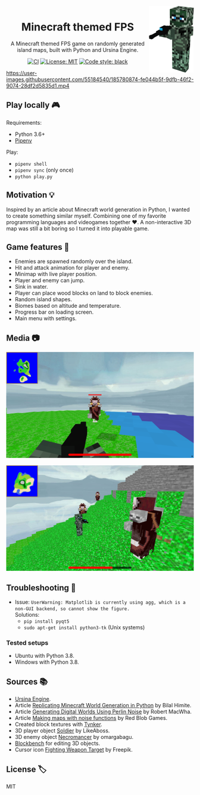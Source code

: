 <img src="https://raw.githubusercontent.com/joep-source/minecraft_game/main/media/player_icon.png" align="right" alt="Soldier logo by LikeAboss" width="120" height="178">

<div align="center">

# Minecraft themed FPS

A Minecraft themed FPS game on randomly generated island maps, built with Python and Ursina Engine.

[![CI](https://github.com/joep-source/minecraft_game/actions/workflows/python-app.yml/badge.svg?branch=main)](https://github.com/joep-source/minecraft_game/actions/workflows/python-app.yml)
[![License: MIT](https://img.shields.io/github/license/mashape/apistatus.svg)](https://github.com/joep-source/minecraft_game/blob/main/LICENSE)
[![Code style: black](https://img.shields.io/badge/code%20style-black-000000.svg)](https://github.com/psf/black)

</div>

https://user-images.githubusercontent.com/55184540/185780874-fe044b5f-9dfb-46f2-9074-28df2d5835d1.mp4

## Play locally :video_game:

Requirements:
- Python 3.6+
- [Pipenv](https://pypi.org/project/pipenv/)

Play:
- `pipenv shell`
- `pipenv sync` (only once)
- `python play.py`

## Motivation :bulb:

Inspired by an article about Minecraft world generation in Python, I wanted to create something similar myself.
Combining one of my favorite programming languages and videogames together :heart:. 
A non-interactive 3D map was still a bit boring so I turned it into playable game.

## Game features :gift:

- Enemies are spawned randomly over the island.
- Hit and attack animation for player and enemy.
- Minimap with live player position.
- Player and enemy can jump.
- Sink in water.
- Player can place wood blocks on land to block enemies.
- Random island shapes.
- Biomes based on altitude and temperature.
- Progress bar on loading screen.
- Main menu with settings.

## Media :camera:

<center><img src="https://raw.githubusercontent.com/joep-source/minecraft_game/main/media/play.png" alt="play" ></center>
<br>
<center><img src="https://raw.githubusercontent.com/joep-source/minecraft_game/main/media/spectate.png" alt="spectate"></center>

## Troubleshooting :wrench:

- Issue: `UserWarning: Matplotlib is currently using agg, which is a non-GUI backend, so cannot show the figure.` <br>
  Solutions:
    - `pip install pyqt5`
    - `sudo apt-get install python3-tk` (Unix systems)

### Tested setups
- Ubuntu with Python 3.8.
- Windows with Python 3.8.

## Sources :books:

- [Ursina Engine](https://www.ursinaengine.org/).
- Article [Replicating Minecraft World Generation in Python](https://towardsdatascience.com/replicating-minecraft-world-generation-in-python-1b491bc9b9a4) by Bilal Himite.
- Article [Generating Digital Worlds Using Perlin Noise](https://medium.com/nerd-for-tech/generating-digital-worlds-using-perlin-noise-5d11237c29e9) by Robert MacWha.
- Article [Making maps with noise functions](https://www.redblobgames.com/maps/terrain-from-noise/) by Red Blob Games.
- Created block textures with [Tynker](https://www.tynker.com/minecraft).
- 3D player object [Soldier](https://www.tynker.com/minecraft/editor/mob/zombie/5d8ba4c0f22e09193573a962/) by LikeAboss.
- 3D enemy object [Necromancer](https://skfb.ly/6RprX) by omargabagu.
- [Blockbench](https://web.blockbench.net/) for editing 3D objects.
- Cursor icon [Fighting Weapon Target](https://www.flaticon.com/free-icon/fighting-weapon-target_20180) by Freepik.

## License :label:
MIT
